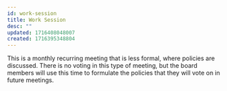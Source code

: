 ```yaml
---
id: work-session
title: Work Session
desc: ""
updated: 1716408048007
created: 1716395348804
---
```


This is a monthly recurring meeting that is less formal, where policies are discussed. There is no voting in this type of meeting, but the board members will use this time to formulate the policies that they will vote on in future meetings.
